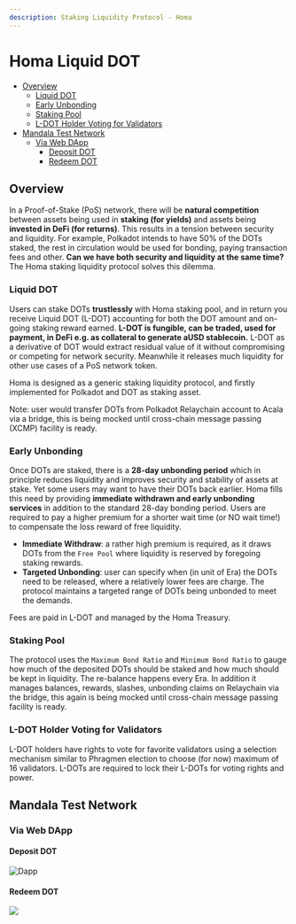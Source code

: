 ```yaml
---
description: Staking Liquidity Protocol - Homa
---
```


# Homa Liquid DOT

* [Overview](https://wiki.acala.network/learn/basics/homa-liquid-dot#overview)
  * [Liquid DOT](https://wiki.acala.network/learn/basics/homa-liquid-dot#liquid-dot)
  * [Early Unbonding](https://wiki.acala.network/learn/basics/homa-liquid-dot#early-unbonding)
  * [Staking Pool](https://wiki.acala.network/learn/basics/homa-liquid-dot#staking-pool)
  * [L-DOT Holder Voting for Validators](https://wiki.acala.network/learn/basics/homa-liquid-dot#l-dot-holder-voting-for-validators)
* [Mandala Test Network](https://wiki.acala.network/learn/basics/homa-liquid-dot#mandala-test-network)
  * [Via Web DApp](https://wiki.acala.network/learn/basics/homa-liquid-dot#via-web-dapp)
    * [Deposit DOT](https://wiki.acala.network/learn/basics/homa-liquid-dot#deposit-dot)
    * [Redeem DOT](https://wiki.acala.network/learn/basics/homa-liquid-dot#redeem-dot)

## Overview

In a Proof-of-Stake \(PoS\) network, there will be **natural competition** between assets being used in **staking \(for yields\)** and assets being **invested in DeFi \(for returns\)**. This results in a tension between security and liquidity. For example, Polkadot intends to have 50% of the DOTs staked, the rest in circulation would be used for bonding, paying transaction fees and other. **Can we have both security and liquidity at the same time?** The Homa staking liquidity protocol solves this dilemma.

### Liquid DOT

Users can stake DOTs **trustlessly** with Homa staking pool, and in return you receive Liquid DOT \(L-DOT\) accounting for both the DOT amount and on-going staking reward earned. **L-DOT is fungible, can be traded, used for payment, in DeFi e.g. as collateral to generate aUSD stablecoin.** L-DOT as a derivative of DOT would extract residual value of it without compromising or competing for network security. Meanwhile it releases much liquidity for other use cases of a PoS network token.

Homa is designed as a generic staking liquidity protocol, and firstly implemented for Polkadot and DOT as staking asset.

Note: user would transfer DOTs from Polkadot Relaychain account to Acala via a bridge, this is being mocked until cross-chain message passing \(XCMP\) facility is ready.

### Early Unbonding

Once DOTs are staked, there is a **28-day unbonding period** which in principle reduces liquidity and improves security and stability of assets at stake. Yet some users may want to have their DOTs back earlier. Homa fills this need by providing **immediate withdrawn and early unbonding services** in addition to the standard 28-day bonding period. Users are required to pay a higher premium for a shorter wait time \(or NO wait time!\) to compensate the loss reward of free liquidity.

* **Immediate Withdraw**: a rather high premium is required, as it draws DOTs from the `Free Pool` where liquidity is reserved by foregoing staking rewards.
* **Targeted Unbonding**: user can specify when \(in unit of Era\) the DOTs need to be released, where a relatively lower fees are charge. The protocol maintains a targeted range of DOTs being unbonded to meet the demands.

Fees are paid in L-DOT and managed by the Homa Treasury.

### Staking Pool

The protocol uses the `Maximum Bond Ratio` and `Minimum Bond Ratio` to gauge how much of the deposited DOTs should be staked and how much should be kept in liquidity. The re-balance happens every Era. In addition it manages balances, rewards, slashes, unbonding claims on Relaychain via the bridge, this again is being mocked until cross-chain message passing facility is ready.

### L-DOT Holder Voting for Validators

L-DOT holders have rights to vote for favorite validators using a selection mechanism similar to Phragmen election to choose \(for now\) maximum of 16 validators. L-DOTs are required to lock their L-DOTs for voting rights and power.

## Mandala Test Network

### Via Web DApp

#### Deposit DOT

![Dapp](https://github.com/AcalaNetwork/Acala/wiki/image/liquiddot_mint.png)

#### Redeem DOT

![](https://github.com/AcalaNetwork/Acala/wiki/image/liquiddot_redeem.png)

